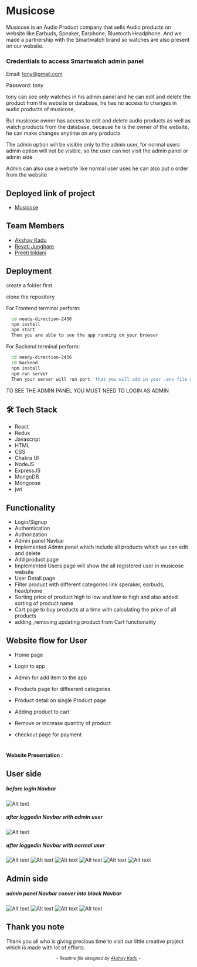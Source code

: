 #  Musicose 

Musicose is an Audio Product company that sells Audio products on website like Earbuds, Speaker, Earphone, Bluetooth Headphone.
And we made a partnership with the Smartwatch brand so watches are also present on our website.

### Credentials to access Smartwatch admin panel
Email: tony@gmail.com 

Password: tony

tony can see only watches in his admin panel and he can edit and delete the product from the website or database, 
he has no access to changes in audio products of musicose,

But musicose owner has access to edit and delete audio products as well as watch products from the database, 
because he is the owner of the website, he can make changes anytime on any products

The admin option will be visible only to the admin user, for normal users admin option will not be visible, so the user can not visit the admin panel or admin side

Admin can also use a website like normal user uses he can also put o order from the website  

## Deployed link of project
- <a href="https://needy-direction-2456.vercel.app/">Musicose</a>

## Team Members

<ul>
  <li><a href="https://github.com/akshaykadu24">Akshay Kadu</a></li>
  <li><a href="https://github.com/RevatiJunghare">Revati Junghare</a></li>
  <li><a href="https://github.com/Preetibildani">Preeti bildani</a></li>
  
</ul>


## Deployment

create a folder first 

clone the repository

For Frontend terminal perform:

```bash
  cd needy-direction-2456
  npm install
  npm start
  Then you are able to see the app running on your browser
```

For Backend terminal perform:


```bash
  cd needy-direction-2456
  cd backend
  npm install
  npm run server
  Then your server will run port 'that you will add in your .env file with monogo atlas url'
```

TO SEE THE ADMIN PANEL YOU MUST NEED TO LOGIN AS ADMIN


## 🛠 Tech Stack

- React
- Redux
- Javascript
- HTML
- CSS
- Chakra UI
- NodeJS
- ExpressJS
- MongoDB
- Mongoose
- jwt



## Functionality

- Login/Signup
- Authentication
- Authorization
- Admin panel Navbar
- Implemented Admin panel which include all products which we can edit and delete
- Add product page
- Implemented Users page will show the all registered user in musicose website
- User Detail page 
- Filter product with different categories link speraker, earbuds, headphone
- Sorting price of product high to low and low to high and also added sorting of 
product name
- Cart page to buy products at a time with calculating the price of all products
- adding ,removing updating product from Cart functionality 



## Website flow for User

- Home page

- Login to app

- Admin for add item to the app

- Products page for diffeerent categories

- Product detail on single Product page

- Adding product to cart 

- Remove or increase quantity of product 

- checkout page for payment





#
#### Website Presentation :
## User side
##### before login Navbar
![Alt text](public/redme/Screenshot%20(276).png)

##### after loggedin Navbar with admin user 
![Alt text](public/redme/Screenshot%20(278).png)

##### after loggedin Navbar with normal user 
![Alt text](public/redme/Screenshot%20(290).png)
![Alt text](public/redme/Screenshot%20(279).png)
![Alt text](public/redme/Screenshot%202023-03-07%20024326.png)
![Alt text](public/redme/Screenshot%20(280).png)
![Alt text](public/redme/Screenshot%20(281).png)
![Alt text](public/redme/Screenshot%20(282).png)
## Admin side
##### admin panel Navbar conver into black Navbar
![Alt text](public/redme/Screenshot%20(283).png)
![Alt text](public/redme/Screenshot%20(284).png)
![Alt text](public/redme/Screenshot%20(286).png)
![Alt text](public/redme/Screenshot%20(287).png)



## Thank you note
Thank you all who is giving precious time to visit our little creative project which is made with lot of efforts.

_<p align="center"><sub>- Readme file designed by <a href="https://github.com/akshaykadu24">Akshay Kadu</a> -</sub></p>_

